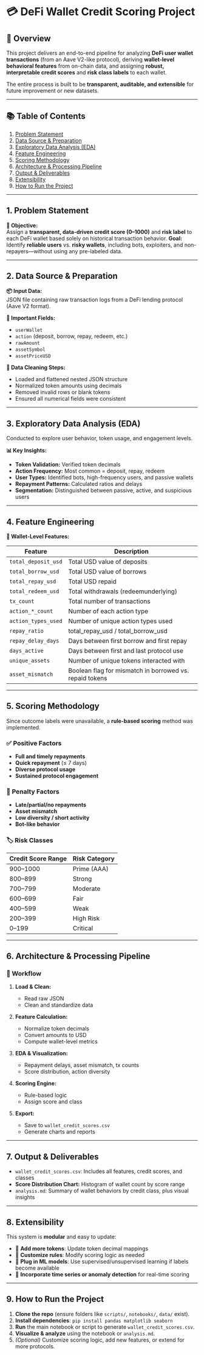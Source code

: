 # 💳 DeFi Wallet Credit Scoring Project

## 📌 Overview

This project delivers an end-to-end pipeline for analyzing **DeFi user wallet transactions** (from an Aave V2-like protocol), deriving **wallet-level behavioral features** from on-chain data, and assigning **robust, interpretable credit scores** and **risk class labels** to each wallet.

The entire process is built to be **transparent, auditable, and extensible** for future improvement or new datasets.

---

## 📚 Table of Contents

1. [Problem Statement](#1-problem-statement)  
2. [Data Source & Preparation](#2-data-source--preparation)  
3. [Exploratory Data Analysis (EDA)](#3-exploratory-data-analysis-eda)  
4. [Feature Engineering](#4-feature-engineering)  
5. [Scoring Methodology](#5-scoring-methodology)  
6. [Architecture & Processing Pipeline](#6-architecture--processing-pipeline)  
7. [Output & Deliverables](#7-output--deliverables)  
8. [Extensibility](#8-extensibility)  
9. [How to Run the Project](#9-how-to-run-the-project)  

---

## 1. Problem Statement

**🎯 Objective:**  
Assign a **transparent, data-driven credit score (0–1000)** and **risk label** to each DeFi wallet based solely on historical transaction behavior.
**Goal:**  
Identify **reliable users** vs. **risky wallets**, including bots, exploiters, and non-repayers—without using any pre-labeled data.

---

## 2. Data Source & Preparation

**📦 Input Data:**  
JSON file containing raw transaction logs from a DeFi lending protocol (Aave V2 format).

**🔑 Important Fields:**
- `userWallet`
- `action` (deposit, borrow, repay, redeem, etc.)
- `rawAmount`
- `assetSymbol`
- `assetPriceUSD`

**🧹 Data Cleaning Steps:**
- Loaded and flattened nested JSON structure
- Normalized token amounts using decimals
- Removed invalid rows or blank tokens
- Ensured all numerical fields were consistent

---

## 3. Exploratory Data Analysis (EDA)

Conducted to explore user behavior, token usage, and engagement levels.

**📊 Key Insights:**
- **Token Validation:** Verified token decimals
- **Action Frequency:** Most common = deposit, repay, redeem
- **User Types:** Identified bots, high-frequency users, and passive wallets
- **Repayment Patterns:** Calculated ratios and delays
- **Segmentation:** Distinguished between passive, active, and suspicious users

---

## 4. Feature Engineering

**🧠 Wallet-Level Features:**

| Feature                | Description                                               |
|------------------------|-----------------------------------------------------------|
| `total_deposit_usd`    | Total USD value of deposits                               |
| `total_borrow_usd`     | Total USD value of borrows                                |
| `total_repay_usd`      | Total USD repaid                                          |
| `total_redeem_usd`     | Total withdrawals (redeemunderlying)                     |
| `tx_count`             | Total number of transactions                              |
| `action_*_count`       | Number of each action type                                |
| `action_types_used`    | Number of unique action types used                        |
| `repay_ratio`          | total_repay_usd / total_borrow_usd                        |
| `repay_delay_days`     | Days between first borrow and first repay                 |
| `days_active`          | Days between first and last protocol use                  |
| `unique_assets`        | Number of unique tokens interacted with                   |
| `asset_mismatch`       | Boolean flag for mismatch in borrowed vs. repaid tokens   |

---

## 5. Scoring Methodology

Since outcome labels were unavailable, a **rule-based scoring** method was implemented.

### ✅ Positive Factors
- **Full and timely repayments**
- **Quick repayment** (≤ 7 days)
- **Diverse protocol usage**
- **Sustained protocol engagement**

### 🚫 Penalty Factors
- **Late/partial/no repayments**
- **Asset mismatch**
- **Low diversity / short activity**
- **Bot-like behavior**

### 🏷️ Risk Classes

| Credit Score Range | Risk Category |
|--------------------|---------------|
| 900–1000           | Prime (AAA)   |
| 800–899            | Strong        |
| 700–799            | Moderate      |
| 600–699            | Fair          |
| 400–599            | Weak          |
| 200–399            | High Risk     |
| 0–199              | Critical      |

---

## 6. Architecture & Processing Pipeline

### 🔄 Workflow

1. **Load & Clean:**  
   - Read raw JSON  
   - Clean and standardize data

2. **Feature Calculation:**  
   - Normalize token decimals  
   - Convert amounts to USD  
   - Compute wallet-level metrics

3. **EDA & Visualization:**  
   - Repayment delays, asset mismatch, tx counts  
   - Score distribution, action diversity

4. **Scoring Engine:**  
   - Rule-based logic  
   - Assign score and class

5. **Export:**  
   - Save to `wallet_credit_scores.csv`  
   - Generate charts and reports

---

## 7. Output & Deliverables

- `wallet_credit_scores.csv`: Includes all features, credit scores, and classes
- **Score Distribution Chart:** Histogram of wallet count by score range
- `analysis.md`: Summary of wallet behaviors by credit class, plus visual insights

---

## 8. Extensibility

This system is **modular** and easy to update:

- 🔄 **Add more tokens**: Update token decimal mappings
- 🧩 **Customize rules**: Modify scoring logic as needed
- 🤖 **Plug in ML models**: Use supervised/unsupervised learning if labels become available
- 🧠 **Incorporate time series or anomaly detection** for real-time scoring

---

## 9. How to Run the Project

1. **Clone the repo** (ensure folders like `scripts/`, `notebooks/`, `data/` exist).  
2. **Install dependencies**: `pip install pandas matplotlib seaborn`  
3. **Run** the main notebook or script to generate `wallet_credit_scores.csv`.  
4. **Visualize & analyze** using the notebook or `analysis.md`.  
5. *(Optional)* Customize scoring logic, add new features, or extend for more protocols.

